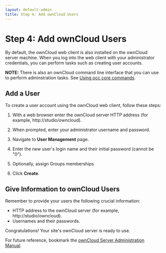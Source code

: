 ```yaml
---
layout: default-admin
title: Step 4: Add ownCloud Users
---
```


# Step 4: Add ownCloud Users
By default, the ownCloud web client is also installed on the ownCloud server machine.
When you log into the web client with your administrator credentials, you can perform 
tasks such as creating user accounts.

   **NOTE:** There is also an ownCloud command line interface that you can use to perform
   adminstration tasks. See [Using occ core commands](https://doc.owncloud.org/server/10.0/admin_manual/configuration/server/occ_command.html).

## Add a User
To create a user account using the ownCloud web client, follow these steps:

1. With a web browser enter the ownCloud server HTTP address (for example, http://studio/owncloud).

2. When prompted, enter your administrator username and password.

3. Navigate to **User Management** page.

3. Enter the new user's login name and their initial password (cannot be "0").

4. Optionally, assign Groups memberships

5. Click **Create**.

## Give Information to ownCloud Users
Remember to provide your users the following crucial information:
* HTTP address to the ownCloud server (for example, http://studio/owncloud).
* Usernames and their passwords.

Congratulations! Your site's ownCloud server is ready to use.

For future reference, bookmark the [ownCloud Server Administration Manual](https://doc.owncloud.org/server/10.0/admin_manual/contents.html).
